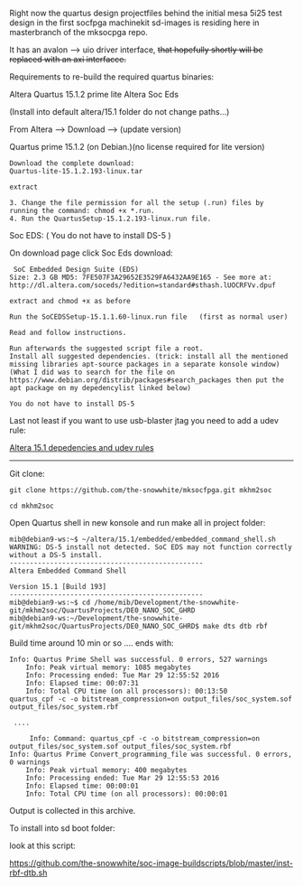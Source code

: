 Right now the quartus design projectfiles behind the initial mesa 5i25 test design in the first socfpga machinekit sd-images is residing here in masterbranch of the mksocpga repo.

It has an avalon --> uio driver interface, ~~that hopefully shortly will be replaced with an axi interfacce.~~

Requirements to re-build the required quartus binaries:


Altera Quartus 15.1.2 prime lite
Altera Soc Eds

(Install into default altera/15.1 folder do not change paths...)

From Altera --> Download --> (update version)

Quartus prime 15.1.2  (on Debian.)(no license required for lite version)

    Download the complete download:
    Quartus-lite-15.1.2.193-linux.tar

    extract

    3. Change the file permission for all the setup (.run) files by running the command: chmod +x *.run.
 	4. Run the QuartusSetup-15.1.2.193-linux.run file.


Soc EDS: ( You do not have to install DS-5 )

   On download page click Soc Eds
   download:


 	 SoC Embedded Design Suite (EDS)
    Size: 2.3 GB MD5: 7FE507F3A29652E3529FA6432AA9E165 - See more at: http://dl.altera.com/soceds/?edition=standard#sthash.lUOCRFVv.dpuf

 	extract and chmod +x as before

 	Run the SoCEDSSetup-15.1.1.60-linux.run file   (first as normal user)

 	Read and follow instructions.

 	Run afterwards the suggested script file a root.
 	Install all suggested dependencies. (trick: install all the mentioned missing libraries apt-source packages in a separate konsole window)
 	(What I did was to search for the file on https://www.debian.org/distrib/packages#search_packages then put the apt package on my depedencylist linked below)

 	You do not have to install DS-5

   Last not least if you want to use usb-blaster jtag you need to add a udev rule:



 [Altera 15.1 depedencies and udev rules ](./Quartus-setup-notes/Altera-15.1-depedencies-and-udev-rules.txt)

----


Git clone:


    git clone https://github.com/the-snowwhite/mksocfpga.git mkhm2soc

    cd mkhm2soc


Open Quartus shell in new konsole and run make all in project folder:


    mib@debian9-ws:~$ ~/altera/15.1/embedded/embedded_command_shell.sh
    WARNING: DS-5 install not detected. SoC EDS may not function correctly without a DS-5 install.
    ------------------------------------------------
    Altera Embedded Command Shell

    Version 15.1 [Build 193]
    ------------------------------------------------
    mib@debian9-ws:~$ cd /home/mib/Development/the-snowwhite-git/mkhm2soc/QuartusProjects/DE0_NANO_SOC_GHRD
    mib@debian9-ws:~/Development/the-snowwhite-git/mkhm2soc/QuartusProjects/DE0_NANO_SOC_GHRD$ make dts dtb rbf

Build time around 10 min or so .... ends with:

    Info: Quartus Prime Shell was successful. 0 errors, 527 warnings
        Info: Peak virtual memory: 1085 megabytes
        Info: Processing ended: Tue Mar 29 12:55:52 2016
        Info: Elapsed time: 00:07:31
        Info: Total CPU time (on all processors): 00:13:50
    quartus_cpf -c -o bitstream_compression=on output_files/soc_system.sof output_files/soc_system.rbf

     ....

         Info: Command: quartus_cpf -c -o bitstream_compression=on output_files/soc_system.sof output_files/soc_system.rbf
    Info: Quartus Prime Convert_programming_file was successful. 0 errors, 0 warnings
        Info: Peak virtual memory: 400 megabytes
        Info: Processing ended: Tue Mar 29 12:55:53 2016
        Info: Elapsed time: 00:00:01
        Info: Total CPU time (on all processors): 00:00:01



Output is collected in this archive.

To install into sd boot folder:

look at this script:

https://github.com/the-snowwhite/soc-image-buildscripts/blob/master/inst-rbf-dtb.sh

